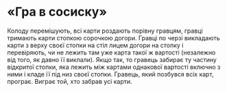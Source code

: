 # «Гра в сосиску»

Колоду перемішують, всі карти роздають порівну гравцям, гравці тримають карти стопкою сорочкою догори. Гравці по черзі викладають карти з верху своєї стопки на стіл лицем догори на стопку і перевіряють, чи не лежить там уже карта такої ж вартості (незалежно від того, як давно її виклали). Якщо так, то гравець забирає ту частину відкритої стопки, яка лежить між картами однакової вартості включно з ними і кладе її під низ своєї стопки. Гравець, який позбувся всіх карт, програє. Виграє той, хто забрав усі карти.
